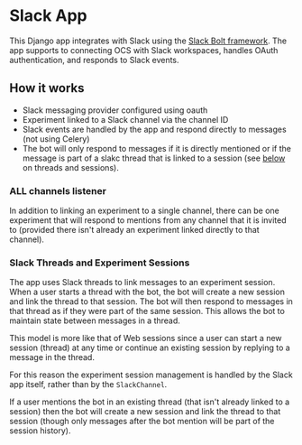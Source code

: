 # Slack App

This Django app integrates with Slack using the [Slack Bolt framework](https://slack.dev/bolt-python/concepts).
The app supports to connecting OCS with Slack workspaces, handles OAuth authentication, and responds to Slack events.

## How it works

* Slack messaging provider configured using oauth
* Experiment linked to a Slack channel via the channel ID
* Slack events are handled by the app and respond directly to messages (not using Celery)
* The bot will only respond to messages if it is directly mentioned or if the message is part of a slakc thread
  that is linked to a session (see [below](#slack-threads-and-experiment-sessions) on threads and sessions).

### ALL channels listener

In addition to linking an experiment to a single channel, there can be one experiment that will respond to mentions
from any channel that it is invited to (provided there isn't already an experiment linked directly to that channel).

### Slack Threads and Experiment Sessions

The app uses Slack threads to link messages to an experiment session. When a user starts a thread with the bot, the bot
will create a new session and link the thread to that session. The bot will then respond to messages in that thread
as if they were part of the same session. This allows the bot to maintain state between messages in a thread.

This model is more like that of Web sessions since a user can start a new session (thread) at any time or continue
an existing session by replying to a message in the thread.

For this reason the experiment session management is handled by the Slack app itself, rather than by the
`SlackChannel`.

If a user mentions the bot in an existing thread (that isn't already linked to a session) then the bot will create a new
session and link the thread to that session (though only messages after the bot mention will be part of the session
history).
